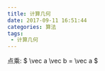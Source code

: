 ```yaml
---
title: 计算几何
date: 2017-09-11 16:51:44
categories: 算法
tags:
 - 计算几何
---
```


点乘:
$ \vec a  \vec b = \vec a $